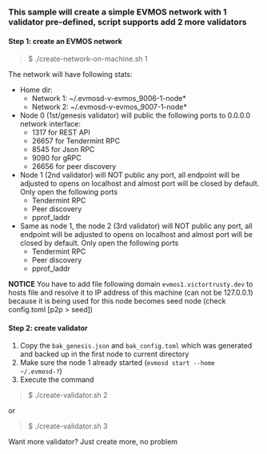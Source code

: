 ### This sample will create a simple EVMOS network with 1 validator pre-defined, script supports add 2 more validators

#### Step 1: create an EVMOS network
> $ ./create-network-on-machine.sh 1

The network will have following stats:
- Home dir:
    + Network 1: ~/.evmosd-v-evmos_9006-1-node*
    + Network 2: ~/.evmosd-v-evmos_9007-1-node*
- Node 0 (1st/genesis validator) will public the following ports to 0.0.0.0 network interface:
    + 1317 for REST API
    + 26657 for Tendermint RPC
    + 8545 for Json RPC
    + 9090 for gRPC
    + 26656 for peer discovery
- Node 1 (2nd validator) will NOT public any port, all endpoint will be adjusted to opens on localhost and almost port will be closed by default. Only open the following ports
    + Tendermint RPC
    + Peer discovery
    + pprof_laddr
- Same as node 1, the node 2 (3rd validator) will NOT public any port, all endpoint will be adjusted to opens on localhost and almost port will be closed by default. Only open the following ports
    + Tendermint RPC
    + Peer discovery
    + pprof_laddr

**NOTICE**
You have to add file following domain `evmos1.victortrusty.dev` to hosts file and resolve it to IP address of this machine (can not be 127.0.0.1) because it is being used for this node becomes seed node (check config.toml [p2p > seed])

#### Step 2: create validator
1. Copy the `bak_genesis.json` and `bak_config.toml` which was generated and backed up in the first node to current directory
2. Make sure the node 1 already started (`evmosd start --home ~/.evmosd-?`)
2. Execute the command
> $ ./create-validator.sh 2

or
> $ ./create-validator.sh 3

Want more validator? Just create more, no problem